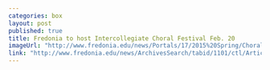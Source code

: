 ```yaml
---
categories: box
layout: post
published: true
title: Fredonia to host Intercollegiate Choral Festival Feb. 20
imageUrl: "http://www.fredonia.edu/news/Portals/17/2015%20Spring/ChoralFestival-for-web.jpg"
link: "http://www.fredonia.edu/news/ArchivesSearch/tabid/1101/ctl/ArticleView/mid/1878/articleId/5183/Fredonia_to_host_annual_Intercollegiate_Choral_Festival.aspx"
---
```


